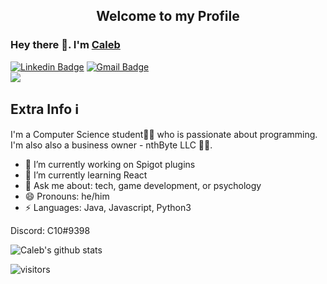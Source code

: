 <p align="center">
 <h2 align="center">Welcome to my Profile</h2>
</p>

### Hey there 👋. I'm [Caleb](https://github.com/its-c10)

[![Linkedin Badge](https://img.shields.io/badge/-calebowens-blue?style=flat-square&logo=Linkedin&logoColor=white&link=https://www.linkedin.com/in/caleb-owens-003264169/)](https://www.linkedin.com/in/caleb-owens-003264169/) 
[![Gmail Badge](https://img.shields.io/badge/-caleb.ja.owens@gmail.com-c14438?style=flat-square&logo=Gmail&logoColor=white&link=mailto:caleb.ja.owens@gmail.com)](mailto:caleb.ja.owens@gmail.com)
<br />
![](https://dcbadge.vercel.app/api/shield/180091663442509824&?compact=true&?height=10)

## Extra Info ℹ️
I'm a Computer Science student👨‍💻 who is passionate about programming. I'm also also a business owner - nthByte LLC
🏄‍♂️. 

- 🔭 I’m currently working on Spigot plugins
- 🌱 I’m currently learning React
- 💬 Ask me about: tech, game development, or psychology
- 😄 Pronouns: he/him
-  ⚡ Languages: Java, Javascript, Python3

Discord: C10#9398

![Caleb's github stats](https://github-readme-stats.vercel.app/api?username=its-c10&show_icons=true)
<br />

<!-- Optional Visitors badge: -->
![visitors](https://visitor-badge.laobi.icu/badge?page_id=TomasCostaK.TomasCostaK)
